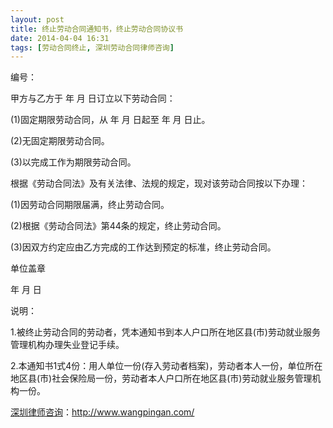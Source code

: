 ```yaml
---
layout: post
title: 终止劳动合同通知书，终止劳动合同协议书
date: 2014-04-04 16:31
tags: [劳动合同终止, 深圳劳动合同律师咨询]
---
```

编号：

甲方与乙方于 年 月 日订立以下劳动合同：

(1)固定期限劳动合同，从 年 月 日起至 年 月 日止。

(2)无固定期限劳动合同。

(3)以完成工作为期限劳动合同。

根据《劳动合同法》及有关法律、法规的规定，现对该劳动合同按以下办理：

(1)因劳动合同期限届满，终止劳动合同。

(2)根据《劳动合同法》第44条的规定，终止劳动合同。

(3)因双方约定应由乙方完成的工作达到预定的标准，终止劳动合同。

单位盖章

年 月 日

说明：

1.被终止劳动合同的劳动者，凭本通知书到本人户口所在地区县(市)劳动就业服务管理机构办理失业登记手续。

2.本通知书1式4份：用人单位一份(存入劳动者档案)，劳动者本人一份，单位所在地区县(市)社会保险局一份，劳动者本人户口所在地区县(市)劳动就业服务管理机构一份。

<a href="http://www.wangpingan.com/">深圳律师咨询</a>：<a href="http://www.wangpingan.com/">http://www.wangpingan.com/</a>

